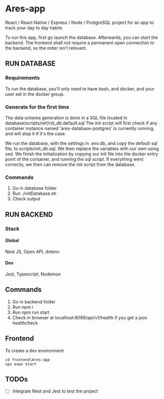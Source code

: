 # Ares-app
React / React Native / Express / Node / PostgreSQL project for an app to track your day to day habits

To run this app, first go launch the database. Afterwards, you can start the backend. 
The frontend shall not require a permanent open connection to the backend, so the order isn't relevant.

## RUN DATABASE

### Requirements 

To run the database, you'll only need to have bash, and docker, and your user set in the docker group.

### Generate for the first time

The data schema generation is done in a SQL file located in database/scripts/ref/init_db.default.sql
The init script will first check if any container instance named 'ares-database-postgres' is currently running,
and will stop it if it's the case.

We run the database, with the settings in .env.db, and copy the default sql file, to scripts/init_db.sql. We 
then replace the variables with our own using sed.
We finish the initialization by copying our init file into the docker entry point of the container, and running
the sql script. If everything went correctly, we then can remove the init script from the database.

### Commands

1. Go in database folder
2. Run ./initDatabase.sh
3. Check output

## RUN BACKEND

### Stack

#### Global
Nest JS, Open API, dotenv

#### Dev
Jest, Typescript, Nodemon 

## Commands

1. Go in backend folder
2. Run npm i
3. Run npm run start
4. Check in browser at localhost:8089/api/v1/health if you get a json healthcheck

## Frontend

To create a dev environment
```
cd frontend\Ares-app
npx expo start
```

## TODOs

-[ ] Integrate Nest and Jest to test the project
